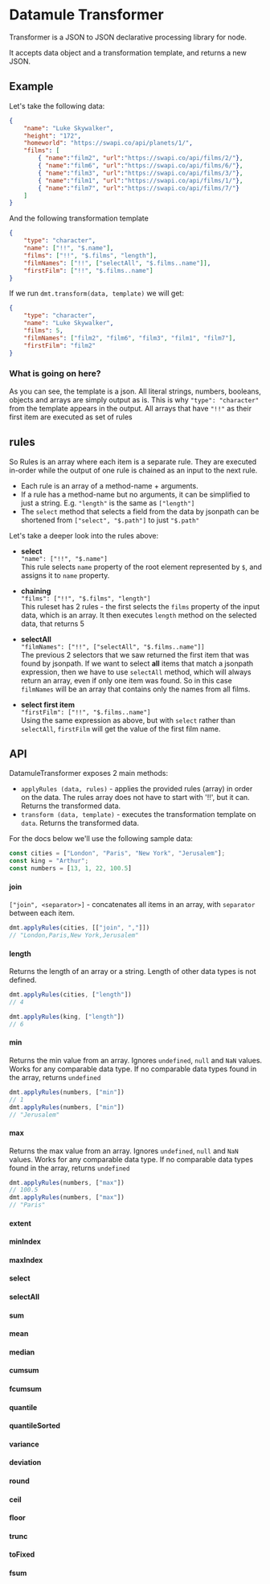 # Datamule Transformer

Transformer is a JSON to JSON declarative processing library for node.

It accepts data object and a transformation template, and returns a new JSON.

## Example
Let's take the following data: 
```json
{
    "name": "Luke Skywalker",
    "height": "172",
    "homeworld": "https://swapi.co/api/planets/1/",
    "films": [
        { "name":"film2", "url":"https://swapi.co/api/films/2/"},
        { "name":"film6", "url":"https://swapi.co/api/films/6/"},
        { "name":"film3", "url":"https://swapi.co/api/films/3/"},
        { "name":"film1", "url":"https://swapi.co/api/films/1/"},
        { "name":"film7", "url":"https://swapi.co/api/films/7/"}
    ]
}
```
And the following transformation template
```json
{
    "type": "character",
    "name": ["!!", "$.name"],
    "films": ["!!", "$.films", "length"],
    "filmNames": ["!!", ["selectAll", "$.films..name"]],
    "firstFilm": ["!!", "$.films..name"]
}
```
If we run `dmt.transform(data, template)` we will get:
```json
{
    "type": "character",
    "name": "Luke Skywalker",
    "films": 5,
    "filmNames": ["film2", "film6", "film3", "film1", "film7"],
    "firstFilm": "film2"
}
```

### What is going on here?
As you can see, the template is a json. All literal strings, numbers, booleans, objects and arrays are simply output as is. 
This is why `"type": "character"` from the template appears in the output.
All arrays that have `"!!"` as their first item are executed as set of rules

## rules
So Rules is an array where each item is a separate rule. They are executed in-order while the output of one rule is chained as an input to the next rule.
* Each rule is an array of a method-name + arguments. 
* If a rule has a method-name but no arguments, it can be simplified to just a string. E.g. `"length"` is the same as `["length"]`
* The `select` method that selects a field from the data by jsonpath can be shortened from `["select", "$.path"]` to just `"$.path"`

Let's take a deeper look into the rules above:

* **select**  
    `"name": ["!!", "$.name"]`  
    This rule selects `name` property of the root element represented by `$`, and assigns it to `name` property.

* **chaining**  
    `"films": ["!!", "$.films", "length"]`  
    This ruleset has 2 rules - the first selects the `films` property of the input data, which is an array. It then executes `length` method on the selected data, that returns 5

* **selectAll**  
    `"filmNames": ["!!", ["selectAll", "$.films..name"]]`  
    The previous 2 selectors that we saw returned the first item that was found by jsonpath. If we want to select **all** items that match a jsonpath expression, then we have to use `selectAll` method, which will always return an array, even if only one item was found. So in this case `filmNames` will be an array that contains only the names from all films.

* **select first item**  
    `"firstFilm": ["!!", "$.films..name"]`  
    Using the same expression as above, but with `select` rather than `selectAll`, `firstFilm` will get the value of the first film name.

## API
DatamuleTransformer exposes 2 main methods: 
* `applyRules (data, rules)` - applies the provided rules (array) in order on the data. The rules array does not have to start with '!!', but it can. Returns the transformed data.
* `transform (data, template)` - executes the transformation template on `data`. Returns the transformed data.  

For the docs below we'll use the following sample data:  
```javascript 
const cities = ["London", "Paris", "New York", "Jerusalem"];
const king = "Arthur";
const numbers = [13, 1, 22, 100.5]
```
#### join
`["join", <separator>]` - concatenates all items in an array, with `separator` between each item.
```javascript
dmt.applyRules(cities, [["join", ","]])
// "London,Paris,New York,Jerusalem"
```
#### length
Returns the length of an array or a string. Length of other data types is not defined.
```javascript
dmt.applyRules(cities, ["length"])
// 4

dmt.applyRules(king, ["length"])
// 6
```

#### min
Returns the min value from an array. Ignores `undefined`, `null` and `NaN` values. Works for any comparable data type. If no comparable data types found in the array, returns `undefined`
```javascript
dmt.applyRules(numbers, ["min"])
// 1
dmt.applyRules(numbers, ["min"])     
// "Jerusalem"
```
#### max
Returns the max value from an array. Ignores `undefined`, `null` and `NaN` values. Works for any comparable data type. If no comparable data types found in the array, returns `undefined`
```javascript
dmt.applyRules(numbers, ["max"])
// 100.5
dmt.applyRules(numbers, ["max"])     
// "Paris"
```
#### extent
#### minIndex
#### maxIndex
#### select
#### selectAll
#### sum
#### mean
#### median
#### cumsum
#### fcumsum
#### quantile
#### quantileSorted
#### variance
#### deviation
#### round
#### ceil
#### floor
#### trunc
#### toFixed
#### fsum
